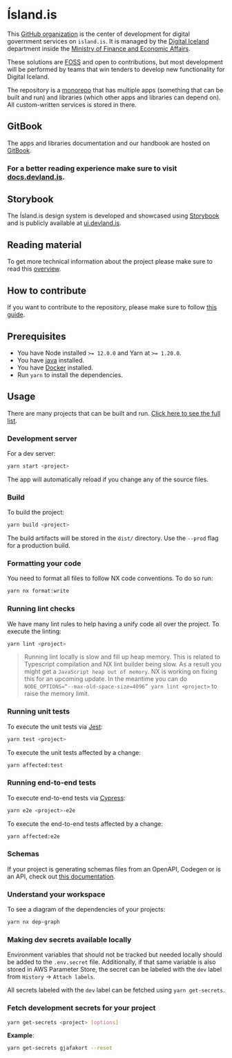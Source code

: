 # Ísland.is

This [GitHub organization](https://github.com/island-is) is the center of development for digital government services on `island.is`. It is managed by the [Digital Iceland](https://stafraent.island.is/) department inside the [Ministry of Finance and Economic Affairs](https://www.government.is/ministries/ministry-of-finance-and-economic-affairs/).

These solutions are [FOSS](https://en.wikipedia.org/wiki/Free_and_open-source_software) and open to contributions, but most development will be performed by teams that win tenders to develop new functionality for Digital Iceland.

The repository is a [monorepo](../technical-overview/monorepo.md) that has multiple apps (something that can be built and run) and libraries (which other apps and libraries can depend on). All custom-written services is stored in there.

## GitBook

The apps and libraries documentation and our handbook are hosted on [GitBook](https://www.gitbook.com).

### For a better reading experience make sure to visit [docs.devland.is](https://docs.devland.is/handbook/).

## Storybook

The Ísland.is design system is developed and showcased using [Storybook](https://storybook.js.org) and is publicly available at [ui.devland.is](https://ui.devland.is).

## Reading material

To get more technical information about the project please make sure to read this [overview](handbook/technical-overview/README.md).

## How to contribute

If you want to contribute to the repository, please make sure to follow [this guide](handbook/repository/external-contribute.md).

## Prerequisites

- You have Node installed `>= 12.0.0` and Yarn at `>= 1.20.0`.
- You have [java](https://www.java.com/en/download/manual.jsp) installed.
- You have [Docker](https://docs.docker.com/desktop/) installed.
- Run `yarn` to install the dependencies.

## Usage

There are many projects that can be built and run. [Click here to see the full list](https://github.com/island-is/island.is/blob/main/nx.json).

### Development server

For a dev server:

```bash
yarn start <project>
```

The app will automatically reload if you change any of the source files.

### Build

To build the project:

```bash
yarn build <project>
```

The build artifacts will be stored in the `dist/` directory. Use the `--prod` flag for a production build.

### Formatting your code

You need to format all files to follow NX code conventions. To do so run:

```bash
yarn nx format:write
```

### Running lint checks

We have many lint rules to help having a unify code all over the project. To execute the linting:

```bash
yarn lint <project>
```

> Running lint locally is slow and fill up heap memory. This is related to Typescript compilation and NX lint builder being slow. As a result you might get a `JavaScript heap out of memory`. NX is working on fixing this for an upcoming update. In the meantime you can do `NODE_OPTIONS=“--max-old-space-size=4096” yarn lint <project>` to raise the memory limit.

### Running unit tests

To execute the unit tests via [Jest](https://jestjs.io):

```bash
yarn test <project>
```

To execute the unit tests affected by a change:

```bash
yarn affected:test
```

### Running end-to-end tests

To execute end-to-end tests via [Cypress](https://www.cypress.io):

```bash
yarn e2e <project>-e2e
```

To execute the end-to-end tests affected by a change:

```bash
yarn affected:e2e
```

### Schemas

If your project is generating schemas files from an OpenAPI, Codegen or is an API, check out [this documentation](handbook/repository/schemas.md).

### Understand your workspace

To see a diagram of the dependencies of your projects:

```bash
yarn nx dep-graph
```

### Making dev secrets available locally

Environment variables that should not be tracked but needed locally should be added to the `.env.secret` file.
Additionally, if that same variable is also stored in AWS Parameter Store, the secret can be labeled with the `dev` label from `History` -> `Attach labels`.

All secrets labeled with the `dev` label can be fetched using `yarn get-secrets`.

### Fetch development secrets for your project

```bash
yarn get-secrets <project> [options]
```

**Example**:

```bash
yarn get-secrets gjafakort --reset
```
